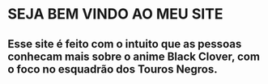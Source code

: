 <h1> SEJA BEM VINDO AO MEU SITE</h1>
<h2> Esse site é feito com o intuito que as pessoas conhecam
    mais sobre o anime Black Clover, com o foco no esquadrão dos Touros Negros.</h2>
